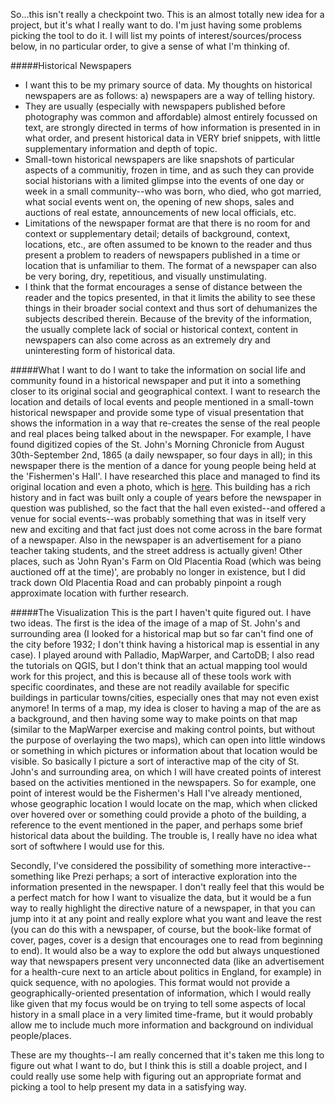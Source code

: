 So...this isn't really a checkpoint two. This is an almost totally new idea for a project, but it's what I really want to do. I'm just having some problems picking the tool to do it.  I will list my points of interest/sources/process below, in no particular order, to give a sense of what I'm thinking of.

#####Historical Newspapers

* I want this to be my primary source of data. My thoughts on historical newspapers are as follows: a) newspapers are a way of telling history.   
* They are usually (especially with newspapers published before photography was common and affordable) almost entirely focussed on text, are strongly directed in terms of how information is presented in in what order, and present historical data in VERY brief snippets, with little supplementary information and depth of topic.  
* Small-town historical newspapers are like snapshots of particular aspects of a communitiy, frozen in time, and as such they can provide social historians with a limited glimpse into the events of one day or week in a small community--who was born, who died, who got married, what social events went on, the opening of new shops, sales and auctions of real estate, announcements of new local officials, etc.
* Limitations of the newspaper format are that there is no room for and context or supplementary detail; details of background, context, locations, etc., are often assumed to be known to the reader and thus present a problem to readers of newspapers published in a time or location that is unfamiliar to them. The format of a newspaper can also be very boring, dry, repetitious, and visually unstimulating. 
* I think that the format encourages a sense of distance between the reader and the topics presented, in that it limits the ability to see these things in their broader social context and thus sort of dehumanizes the subjects described therein. Because of the brevity of the information, the usually complete lack of social or historical context, content in newspapers can also come across as an extremely dry and uninteresting form of historical data.

#####What I want to do
I want to take the information on social life and community found in a historical newspaper and put it into a something closer to its original social and geographical context.  I want to research the location and details of local events and people mentioned in a small-town historical newspaper and provide some type of visual presentation that shows the information in a way that re-creates the sense of the real people and real places being talked about in the newspaper.
For example, I have found digitized copies of the St. John's Morning Chronicle from August 30th-September 2nd, 1865 (a daily newspaper, so four days in all); in this newspaper there is the mention of a dance for young people being held at the 'Fishermen's Hall'.  I have researched this place and managed to find its original location and even a photo, which is [here](http://www.historictrust.ca/southcott-awards/southcott-winners/1985.aspx). This building has a rich history and in fact was built only a couple of years before the newspaper in question was published, so the fact that the hall even existed--and offered a venue for social events--was probably something that was in itself very new and exciting and that fact just does not come across in the bare format of a newspaper.
Also in the newspaper is an advertisement for a piano teacher taking students, and the street address is actually given! Other places, such as 'John Ryan's Farm on Old Placentia Road (which was being auctioned off at the time)', are probably no longer in existence, but I did track down Old Placentia Road and can probably pinpoint a rough approximate location with further research.

#####The Visualization
This is the part I haven't quite figured out. I have two ideas.
The first is the idea of the image of a map of St. John's and surrounding area (I looked for a historical map but so far can't find one of the city before 1932; I don't think having a historical map is essential in any case).  I played around with Palladio, MapWarper, and CartoDB; I also read the tutorials on QGIS, but I don't think that an actual mapping tool would work for this project, and this is because all of these tools work with specific coordinates, and these are not readily available for specific buildings in particular towns/cities, especially ones that may not even exist anymore! In terms of a map, my idea is closer to having a map of the are as a background, and then having some way to make points on that map (similar to the MapWarper exercise and making control points, but without the purpose of overlaying the two maps), which can open into little windows or something in which pictures or information about that location would be visible. So basically I picture a sort of interactive map of the city of St. John's and surrounding area, on which I will have created points of interest based on the activities mentioned in the newspapers. So for example, one point of interest would be the Fishermen's Hall I've already mentioned, whose geographic location I would locate on the map, which when clicked over hovered over or something could provide a photo of the building, a reference to the event mentioned in the paper, and perhaps some brief historical data about the building.  The trouble is, I really have no idea what sort of softwhere I would use for this.

Secondly, I've considered the possibility of something more interactive--something like Prezi perhaps; a sort of interactive exploration into the information presented in the newspaper. I don't really feel that this would be a perfect match for how I want to visualize the data, but it would be a fun way to really highlight the directive nature of a newspaper, in that you can jump into it at any point and really explore what you want and leave the rest (you can do this with a newspaper, of course, but the book-like format of cover, pages, cover is a design that encourages one to read from beginning to end). It would also be a way to explore the odd but always unquestioned way that newspapers present very unconnected data (like an advertisement for a health-cure next to an article about politics in England, for example) in quick sequence, with no apologies. This format would not provide a geographically-oriented presentation of information, which I would really like given that my focus would be on trying to tell some aspects of local history in a small place in a very limited time-frame, but it would probably allow me to include much more information and background on individual people/places.

These are my thoughts--I am really concerned that it's taken me this long to figure out what I want to do, but I think this is still a doable project, and I could really use some help with figuring out an appropriate format and picking a tool to help present my data in a satisfying way.









